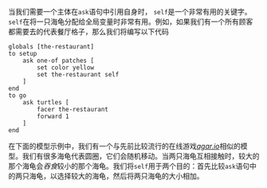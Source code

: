 当我们需要一个主体在`ask`语句中引用自身时， `self`是一个非常有用的关键字。 `self`在将一只海龟分配给全局变量时非常有用。例如，如果我们有一个所有顾客都需要去的代表餐厅格子，那么我们将编写以下代码 

```
globals [the-restaurant]
to setup
 	ask one-of patches [
 		set color yellow
 		set the-restaurant self
 	]
end
to go 
	ask turtles [
		facer the-restaurant
		forward 1
	]
end
```


在下面的模型示例中，我们有一个与先前比较流行的在线游戏[*agar.io*](https://en.wikipedia.org/wiki/Agar.io)相似的模型。我们有很多海龟代表圆圈，它们会随机移动。当两只海龟互相接触时，较大的那个海龟会*吞食*较小的那个海龟。我们将`self`用于两个目的：首先比较`ask`语句中的两只海龟，以选择较大的海龟，然后将两只海龟的大小相加。
